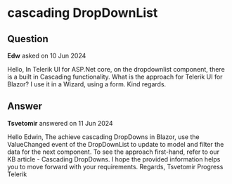 # cascading DropDownList

## Question

**Edw** asked on 10 Jun 2024

Hello, In Telerik UI for ASP.Net core, on the dropdownlist component, there is a built in Cascading functionality. What is the approach for Telerik UI for Blazor? I use it in a Wizard, using a form. Kind regards.

## Answer

**Tsvetomir** answered on 11 Jun 2024

Hello Edwin, The achieve cascading DropDowns in Blazor, use the ValueChanged event of the DropDownList to update to model and filter the data for the next component. To see the approach first-hand, refer to our KB article - Cascading DropDowns. I hope the provided information helps you to move forward with your requirements. Regards, Tsvetomir Progress Telerik
